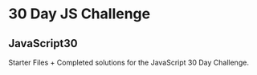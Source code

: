 # 30 Day JS Challenge

## JavaScript30
Starter Files + Completed solutions for the JavaScript 30 Day Challenge.   